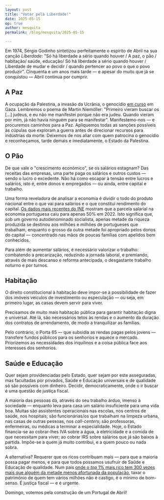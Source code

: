 ```yaml
---
layout: post
title: "Votar pela Liberdade!"
date: 2025-05-15
op: true
author: mesquita
permalink: /blog/mesquita/2025-05-15

---
```


Em 1974, Sérgio Godinho sintetizou perfeitamente o espírito de Abril na sua canção *Liberdade*: "Só há liberdade a sério quando houver / A paz, o pão / habitação/ saúde, educação/ Só há liberdade a sério quando houver / Liberdade de mudar e decidir / quando pertencer ao povo o que o povo produzir". Cinquenta e um anos mais tarde — e apesar do muito que já se conquistou — Abril continua por cumprir.

## A Paz

A ocupação da Palestina, a invasão da Ucrânia, o genocídio [em curso](https://www.reuters.com/world/middle-east/entire-population-gaza-continues-face-critical-risk-famine-global-hunger-monitor-2025-05-12/) em Gaza. Lembremos o poema de Martin Niemöller: "Primeiro vieram buscar os [...] judeus, e eu não me manifestei porque não era judeu. Quando vieram por mim, já não havia ninguém para se manifestar". Manifestemo-nos — e procuremos caminhos para a Paz. Apliquemos todas as sanções possíveis às cúpulas que exploram a guerra antes de direcionar recursos para indústrias da morte. Deixemos de nos aliar com quem patrocina o genocídio e reconheçamos, tarde demais e imediatamente, o Estado da Palestina.

## O Pão

De que vale o "crescimento económico", se os salários estagnam? Das receitas das empresas, uma parte paga os salários e outros custos — sendo o lucro o excedente. Não há como escapar à tensão entre lucros e salários, isto é, entre donos e empregados — ou ainda, entre capital e trabalho.

Uma forma reveladora de analisar a economia é dividir o todo do produto nacional entre o que vai para salários e o que constitui rendimento do capital. [Os dados mais recentes do INE](https://www.ine.pt/xportal/xmain?xpid=INE&xpgid=ine_indicadores&indOcorrCod=0011126&contexto=bd&selTab=tab2)  mostram que a parcela salarial na economia portuguesa caiu para apenas 50% em 2022. Isto significa que, sob um governo autodenominado socialista, apenas metade da riqueza produzida se destinou aos milhões e milhões de portugueses que trabalham, enquanto o grosso da outra metade foi apropriado pelos donos do capital — concentrado nas mãos de poucas famílias com apelidos bem conhecidos.

Para além de aumentar salários, é necessário valorizar o trabalho: combatendo a precarização, reduzindo a jornada laboral, e premiando, através de mais descanso e reforma antecipada, o desgastante trabalho noturno e por turnos.

## Habitação

O direito constitucional à habitação deve impor-se à possibilidade de fazer dos imóveis veículos de investimento ou especulação — ou seja, em primeiro lugar, as casas devem servir para viver.

Precisamos de muito mais habitação pública para garantir habitação digna e universal. Até lá, são necessários tetos às rendas e o aumento da duração dos contratos de arrendamento, de modo a tranquilizar as famílias.

Pelo contrário, o Porta 65 — que subsidia as rendas pagas pelos jovens — transfere fundos públicos para os senhorios e aquece o mercado.
Priorizemos as necessidades dos inquilinos e a coisa pública face aos interesses dos senhorios.

## Saúde e Educação

Quer sejam providenciadas pelo Estado, quer sejam por este asseguradas, mas facultadas por privados, Saúde e Educação universais e de qualidade só são possíveis com dinheiro. Decidir, democraticamente, onde o ir buscar é uma questão de justiça fiscal.

A maioria das pessoas dá, através do seu trabalho árduo, imenso à sociedade — enquanto leva para casa um salário insuficiente para uma vida boa.
Muitas são assistentes operacionais nas escolas, nos centros de saúde, nos hospitais; são funcionárias/os que trabalham na limpeza urbana, nas casas de outras pessoas, nos *call-centers*; são professoras, enfermeiras, ou médicas a terminar a especialidade. Hoje, o Estado financia-se ao cobrar-lhes IVA sobre a água, a eletricidade e a comida de que necessitam para viver; ao cobrar IRS sobre salários que já são baixos à partida. Impõe-se a quem já muito contribui, e a quem pouco ou nada sobra.

A alternativa? Requerer que os ricos contribuam mais — para que a maioria possa pagar menos, e para que todos possamos usufruir de Saúde e Educação de qualidade. Num país [onde o *top* 1% mais rico tem 300 vezes mais que alguém da metade menos afortunada da população](https://mesquita.xyz/desigualdade), taxar o património de quem tem vários milhões não é castigo, é o mínimo de bom-senso. É justiça fiscal — e é urgente.

Domingo, votemos pela construção de um Portugal de Abril!
